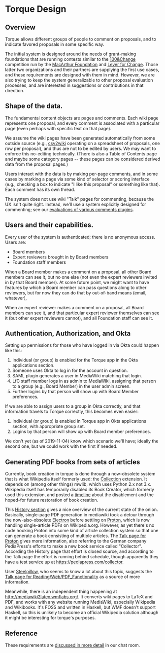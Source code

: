 # Torque Design

## Overview

Torque allows different groups of people to comment on proposals, and
to indicate favored proposals in some specific way.

The initial system is designed around the needs of grant-making
foundations that are running contests similar to
the [100&Change](https://www.macfound.org/programs/100change/)
competition run by the [MacArthur Foundation](https://macfound.org/)
and [Lever for Change](https://www.leverforchange.org/).  Those latter
two organizations and their partners are supplying the first use
cases, and these requirements are designed with them in mind.
However, we are also trying to keep the system generalizable to other
proposal evaluation processes, and are interested in suggestions or
contributions in that direction.

## Shape of the data.

The fundamental content objects are pages and comments.  Each wiki
page represents one proposal, and every comment is associated with a
particular page (even perhaps with specific text on that page).

We assume the wiki pages have been generated automatically from some
outside source
(e.g., [csv2wiki](https://github.com/opentechstrategies/csv2wiki)
operating on a spreadsheet of proposals, one row per proposal), and
thus are not to be edited by users.  We may want to enforce this
no-editing technically.  (There is also a Table of Contents page and
maybe some category pages -- these pages can be considered derived
data from the proposal pages.)

Users interact with the data is by making per-page comments, and in
some cases by marking a page via some kind of selector or scoring
interface (e.g., checking a box to indicate "I like this proposal" or
something like that).  Each comment has its own thread.

The system does not use wiki "Talk" pages for commenting, because the
UX isn't quite right.  Instead, we'll use a system explicitly designed
for commenting; see our
[evaluations of various comments plugins](https://github.com/OpenTechStrategies/torque/wiki/Comments-Evaluation).

## Users and their capabilities.

Every user of the system is authenticated; there is no anonymous
access.  Users are:

* Board members
* Expert reviewers brought in by Board members
* Foundation staff members

When a Board member makes a comment on a proposal, all other Board
members can see it, but no one else (not even the expert reviewers
invited in by that Board member).  At some future point, we might want
to have features by which a Board member can pass questions along to
other reviewers, but for now they can do that by out-of-band means
(email, whatever), 

When an expert reviewer makes a comment on a proposal, all Board
members can see it, and that particular expert reviewer themselves can
see it (but other expert reviewers cannot), and all Foundation staff
can see it.

## Authentication, Authorization, and Okta

Setting up permissions for those who have logged in via Okta could
happen like this:

1. Individual (or group) is enabled for the Torque app in the 
   Okta applications section.
2. Someone uses Okta to log in for the account in question.
3. SAML plugin generates a user in MediaWiki matching that login.
4. LfC staff member logs in as admin to MediaWiki, assigning that
   person to a group (e.g., Board Member) in the user admin screen.
5. Further logins by that person will show up with Board Member
   preferences.

If we are able to assign users to a group in Okta correctly, and that
information travels to Torque correctly, this becomes even easier:

1. Individual (or group) is enabled in Torque app in Okta
   applications section, with appropriate group set.
2. Logins by that person will show up with Board member preferences.

We don't yet (as of 2019-11-04) know which scenario we'll have;
ideally the second one, but we could work with the first if needed.

## Generating PDF books from sets of articles

Currently, book creation in torque is done through a now-obsolete
system that is what Wikipedia itself formerly used: the
[Collection](ansible/thirdparty/extensions/Collection-REL1_33-8566dd1.tar.gz)
extension.  It depends on (among other things) mwlib, which uses
Python 2.x not 3.x.  Wikipedia itself has temporarily disabled its
Book Creator, which formerly used this extension, and posted a
[timeline](https://www.mediawiki.org/wiki/Reading/Web/PDF_Functionality)
about the disablement and the hoped-for future restoration of book
creation.

This [History
section](https://en.wikipedia.org/wiki/Wikipedia:Books#History) gives
a nice overview of the current state of the onion.  Basically,
single-page PDF generation in mediawiki took a detour through the
now-also-obsolete [Electron](https://www.mediawiki.org/wiki/Electron)
before settling on [Proton](https://www.mediawiki.org/wiki/Proton),
which is now handling single-article PDFs on Wikipedia.org.  However,
as yet there's no code hooking Proton into some kind of article
collection system so that one can generate a book consisting of
multiple articles.  The [Talk page for
Proton](https://www.mediawiki.org/wiki/Talk:Proton) gives more
information, also referring to the German company PediaPress's efforts
to make a new book service called "Collector".  According the History
page that effort is closed source, and according to the Talk page the
effort is running behind schedule, though apparently they have a test
service up at https://pediapress.com/collector.

User [Steelpillow](https://en.wikipedia.org/wiki/User:Steelpillow),
who seems to know a lot about this topic, suggests the [Talk page for
Reading/Web/PDF_Functionality](https://www.mediawiki.org/wiki/Talk:Reading/Web/PDF_Functionality)
as a source of more information.

Meanwhile, there is an independent thing happening at
http://mediawiki2latex.wmflabs.org/.  It converts wiki pages to LaTeX
and PDF, and works with any website running MediaWiki, especially
Wikipedia and Wikibooks.  It's FOSS and written in Haskell, but WMF
doesn't support Haskell, so this is unlikely to become an official
Wikipedia solution although it might be interesting for torque's
purposes.

## Reference

These requirements are
[discussed in more detail](https://chat.opentechstrategies.com/#narrow/stream/45-Lever-for.20Change/topic/hello/near/69877) in
our chat room.
